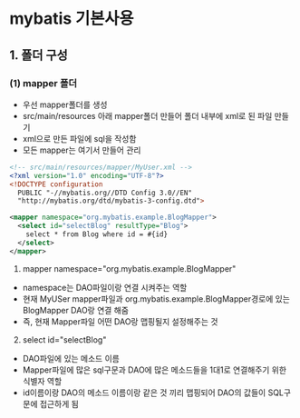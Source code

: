 # mybatis 기본사용
## 1. 폴더 구성
### (1) mapper 폴더
* 우선 mapper폴더를 생성
* src/main/resources 아래 mapper폴더 만들어 폴더 내부에 xml로 된 파일 만들기
* xml으로 만든 파일에 sql을 작성함
* 모든 mapper는 여기서 만들어 관리

```xml
<!-- src/main/resources/mapper/MyUser.xml -->
<?xml version="1.0" encoding="UTF-8"?>
<!DOCTYPE configuration
  PUBLIC "-//mybatis.org//DTD Config 3.0//EN"
  "http://mybatis.org/dtd/mybatis-3-config.dtd">

<mapper namespace="org.mybatis.example.BlogMapper">
  <select id="selectBlog" resultType="Blog">
    select * from Blog where id = #{id}
  </select>
</mapper>
```
1. mapper namespace="org.mybatis.example.BlogMapper"
* namespace는 DAO파일이랑 연결 시켜주는 역할
* 현재 MyUSer mapper파일과 org.mybatis.example.BlogMapper경로에 있는 BlogMapper DAO랑 연결 해줌
* 즉, 현재 Mapper파일 어떤 DAO랑 맵핑될지 설정해주는 것

2. select id="selectBlog"
* DAO파일에 있는 메소드 이름
* Mapper파일에 많은 sql구문과 DAO에 많은 메소드들을 1대1로 연결해주기 위한 식별자 역할
* id이름이랑 DAO의 메소드 이름이랑 같은 것 끼리 맵핑되어 DAO의 값들이 SQL구문에 접근하게 됨